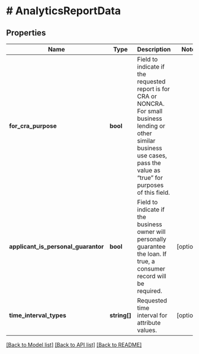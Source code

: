 # # AnalyticsReportData

## Properties

Name | Type | Description | Notes
------------ | ------------- | ------------- | -------------
**for_cra_purpose** | **bool** | Field to indicate if the requested report is for CRA or NONCRA. For small business lending or other similar business use cases, pass the value as “true” for purposes of this field. |
**applicant_is_personal_guarantor** | **bool** | Field to indicate if the business owner will personally guarantee the loan. If true, a consumer record will be required. | [optional]
**time_interval_types** | **string[]** | Requested time interval for attribute values. | [optional]

[[Back to Model list]](../../README.md#models) [[Back to API list]](../../README.md#endpoints) [[Back to README]](../../README.md)
